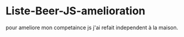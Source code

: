# Liste-Beer-JS-amelioration
 pour ameliore mon competaince js j'ai refait independent à la maison.
